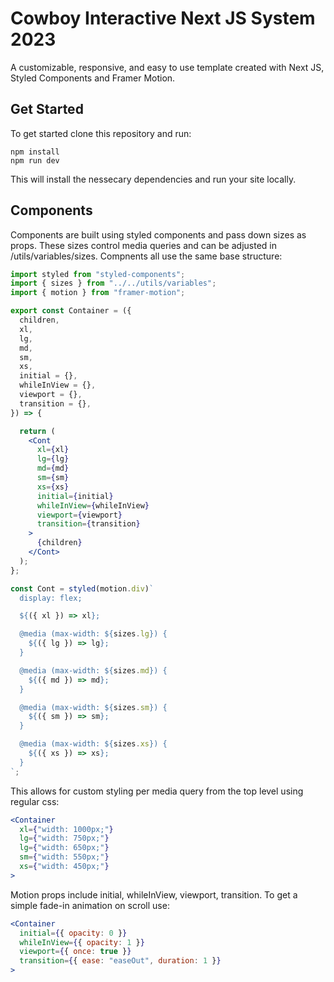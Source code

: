 
# Cowboy Interactive Next JS System 2023

A customizable, responsive, and easy to use template created with Next JS, Styled Components and Framer Motion.


## Get Started

To get started clone this repository and run:

```
npm install
npm run dev
```
This will install the nessecary dependencies and run your site locally.

## Components

Components are built using styled components and pass down sizes as props. These sizes control media queries and can be adjusted in /utils/variables/sizes. Compnents all use the same base structure:

```jsx
import styled from "styled-components";
import { sizes } from "../../utils/variables";
import { motion } from "framer-motion";

export const Container = ({
  children,
  xl,
  lg,
  md,
  sm,
  xs,
  initial = {},
  whileInView = {},
  viewport = {},
  transition = {},
}) => {

  return (
    <Cont
      xl={xl}
      lg={lg}
      md={md}
      sm={sm}
      xs={xs}
      initial={initial}
      whileInView={whileInView}
      viewport={viewport}
      transition={transition}
    >
      {children}
    </Cont>
  );
};

const Cont = styled(motion.div)`
  display: flex;

  ${({ xl }) => xl};

  @media (max-width: ${sizes.lg}) {
    ${({ lg }) => lg};
  }

  @media (max-width: ${sizes.md}) {
    ${({ md }) => md};
  }

  @media (max-width: ${sizes.sm}) {
    ${({ sm }) => sm};
  }

  @media (max-width: ${sizes.xs}) {
    ${({ xs }) => xs};
  }
`;
```

This allows for custom styling per media query from the top level using regular css:

```jsx
<Container
  xl={"width: 1000px;"}
  lg={"width: 750px;"}
  lg={"width: 650px;"}
  sm={"width: 550px;"}
  xs={"width: 450px;"}
>
```

Motion props include initial, whileInView, viewport, transition. To get a simple fade-in animation on scroll use: 

```jsx
<Container
  initial={{ opacity: 0 }}
  whileInView={{ opacity: 1 }}
  viewport={{ once: true }}
  transition={{ ease: "easeOut", duration: 1 }}
>
```

